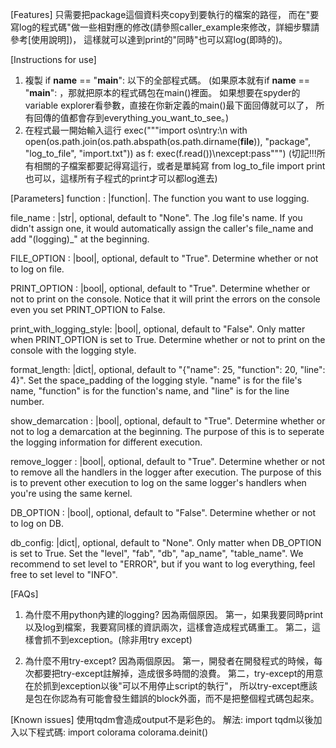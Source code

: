 [Features]
只需要把package這個資料夾copy到要執行的檔案的路徑，
而在"要寫log的程式碼"做一些相對應的修改(請參照caller_example來修改，詳細步驟請參考[使用說明])，
這樣就可以達到print的"同時"也可以寫log(即時的)。


[Instructions for use]
1. 複製 if __name__ == "__main__": 以下的全部程式碼。
(如果原本就有if __name__ == "__main__": ，那就把原本的程式碼包在main()裡面。
如果想要在spyder的variable explorer看參數，直接在你新定義的main()最下面回傳就可以了，
所有回傳的值都會存到everything_you_want_to_see。)
2. 在程式最一開始輸入這行
exec("""import os\ntry:\n    with open(os.path.join(os.path.abspath(os.path.dirname(__file__)), "package", "log_to_file", "import.txt")) as f: exec(f.read())\nexcept:pass""")
(切記!!!所有相關的子檔案都要記得寫這行，或者是單純寫 from log_to_file import print 也可以，這樣所有子程式的print才可以都log進去)


[Parameters]
function : |function|.
    The function you want to use logging.

file_name : |str|, optional, default to "None".
    The .log file's name. If you didn't assign one, it would automatically 
    assign the caller's file_name and add "(logging)_" at the beginning.

FILE_OPTION : |bool|, optional, default to "True".
    Determine whether or not to log on file.

PRINT_OPTION : |bool|, optional, default to "True".
    Determine whether or not to print on the console. Notice that it will 
    print the errors on the console even you set PRINT_OPTION to False.

print_with_logging_style: |bool|, optional, default to "False".
    Only matter when PRINT_OPTION is set to True.
    Determine whether or not to print on the console with the logging style.

format_length: |dict|, optional, default to "{"name": 25, "function": 20, 
                                              "line": 4}".
    Set the space_padding of the logging style. "name" is for the file's
    name, "function" is for the function's name, and "line" is for the line
    number.

show_demarcation : |bool|, optional, default to "True".
    Determine whether or not to log a demarcation at the beginning. The 
    purpose of this is to seperate the logging information for different 
    execution.

remove_logger : |bool|, optional, default to "True".
    Determine whether or not to remove all the handlers in the logger after
    execution. The purpose of this is to prevent other execution to log on 
    the same logger's handlers when you're using the same kernel.

DB_OPTION : |bool|, optional, default to "False".
    Determine whether or not to log on DB.

db_config: |dict|, optional, default to "None".
    Only matter when DB_OPTION is set to True.
    Set the "level", "fab", "db", "ap_name", "table_name". We recommend to set level 
    to "ERROR", but if you want to log everything, feel free to set level 
    to "INFO".

    
[FAQs]
1. 為什麼不用python內建的logging?
因為兩個原因。
第一，如果我要同時print以及log到檔案，我要寫同樣的資訊兩次，這樣會造成程式碼重工。
第二，這樣會抓不到exception。(除非用try except)

2. 為什麼不用try-except?
因為兩個原因。
第一，開發者在開發程式的時候，每次都要把try-except註解掉，造成很多時間的浪費。
第二，try-except的用意在於抓到exception以後"可以不用停止script的執行"，
所以try-except應該是包在你認為有可能會發生錯誤的block外面，而不是把整個程式碼包起來。

[Known issues]
使用tqdm會造成output不是彩色的。
解法: import tqdm以後加入以下程式碼:
import colorama
colorama.deinit()